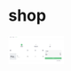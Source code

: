 # shop

<img src="https://github.com/H37-J/shop/blob/main/imgs/1.png" width="100px" height="50px" title="Github_Logo"/>
